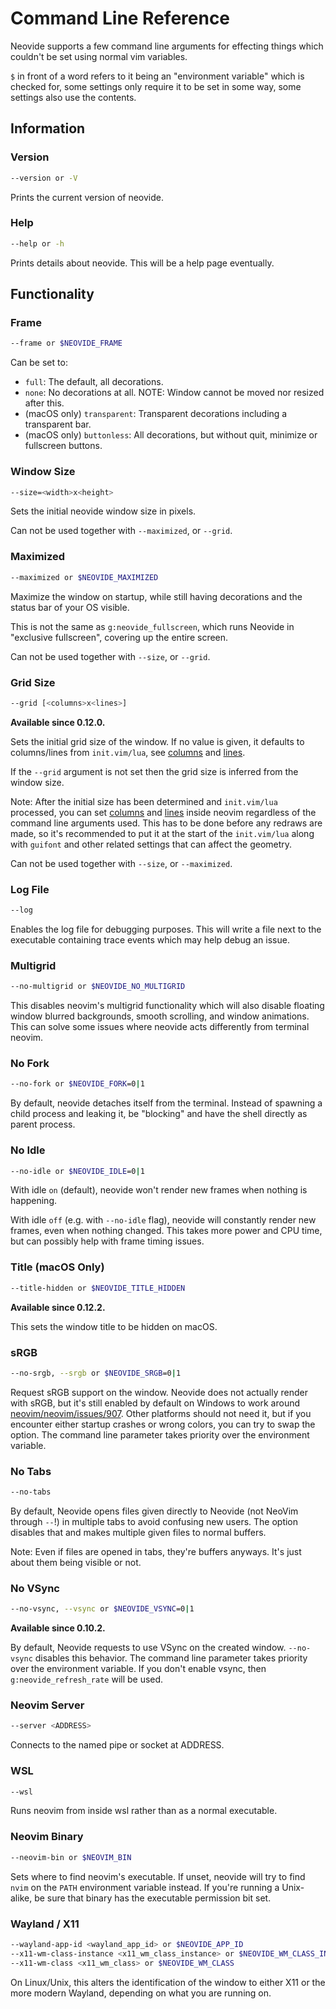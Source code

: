 # Command Line Reference

Neovide supports a few command line arguments for effecting things which couldn't be set using
normal vim variables.

`$` in front of a word refers to it being an "environment variable" which is checked for, some
settings only require it to be set in some way, some settings also use the contents.

## Information

### Version

```sh
--version or -V
```

Prints the current version of neovide.

### Help

```sh
--help or -h
```

Prints details about neovide. This will be a help page eventually.

## Functionality

### Frame

```sh
--frame or $NEOVIDE_FRAME
```

Can be set to:

- `full`: The default, all decorations.
- `none`: No decorations at all. NOTE: Window cannot be moved nor resized after this.
- (macOS only) `transparent`: Transparent decorations including a transparent bar.
- (macOS only) `buttonless`: All decorations, but without quit, minimize or fullscreen buttons.

### Window Size

```sh
--size=<width>x<height>
```

Sets the initial neovide window size in pixels.

Can not be used together with `--maximized`, or `--grid`.

### Maximized

```sh
--maximized or $NEOVIDE_MAXIMIZED
```

Maximize the window on startup, while still having decorations and the status bar of your OS
visible.

This is not the same as `g:neovide_fullscreen`, which runs Neovide in "exclusive fullscreen",
covering up the entire screen.

Can not be used together with `--size`, or `--grid`.

### Grid Size

```sh
--grid [<columns>x<lines>]

```

**Available since 0.12.0.**

Sets the initial grid size of the window. If no value is given, it defaults to
columns/lines from `init.vim/lua`, see
[columns](https://neovim.io/doc/user/options.html#'columns') and
[lines](https://neovim.io/doc/user/options.html#'lines').

If the `--grid` argument is not set then the grid size is inferred from the
window size.

Note: After the initial size has been determined and `init.vim/lua` processed,
you can set [columns](https://neovim.io/doc/user/options.html#'columns') and
[lines](https://neovim.io/doc/user/options.html#'lines') inside neovim
regardless of the command line arguments used. This has to be done before any
redraws are made, so it's recommended to put it at the start of the
`init.vim/lua` along with `guifont` and other related settings that can affect
the geometry.

Can not be used together with `--size`, or `--maximized`.

### Log File

```sh
--log
```

Enables the log file for debugging purposes. This will write a file next to the executable
containing trace events which may help debug an issue.

### Multigrid

```sh
--no-multigrid or $NEOVIDE_NO_MULTIGRID
```

This disables neovim's multigrid functionality which will also disable floating window blurred
backgrounds, smooth scrolling, and window animations. This can solve some issues where neovide
acts differently from terminal neovim.

### No Fork

```sh
--no-fork or $NEOVIDE_FORK=0|1
```

By default, neovide detaches itself from the terminal. Instead of spawning a child process and
leaking it, be "blocking" and have the shell directly as parent process.

### No Idle

```sh
--no-idle or $NEOVIDE_IDLE=0|1
```

With idle `on` (default), neovide won't render new frames when nothing is happening.

With idle `off` (e.g. with `--no-idle` flag), neovide will constantly render new frames,
even when nothing changed. This takes more power and CPU time, but can possibly help
with frame timing issues.

### Title (macOS Only)

```sh
--title-hidden or $NEOVIDE_TITLE_HIDDEN
```

**Available since 0.12.2.**

This sets the window title to be hidden on macOS.

### sRGB

```sh
--no-srgb, --srgb or $NEOVIDE_SRGB=0|1
```

Request sRGB support on the window. Neovide does not actually render with sRGB,
but it's still enabled by default on Windows to work around
[neovim/neovim/issues/907](https://github.com/neovim/neovim/issues/907). Other
platforms should not need it, but if you encounter either startup crashes or
wrong colors, you can try to swap the option. The command line parameter takes
priority over the environment variable.

### No Tabs

```sh
--no-tabs
```

By default, Neovide opens files given directly to Neovide (not NeoVim through `--`!) in multiple
tabs to avoid confusing new users. The option disables that and makes multiple given files to normal
buffers.

Note: Even if files are opened in tabs, they're buffers anyways. It's just about them being visible
or not.

### No VSync

```sh
--no-vsync, --vsync or $NEOVIDE_VSYNC=0|1
```

**Available since 0.10.2.**

By default, Neovide requests to use VSync on the created window. `--no-vsync`
disables this behavior. The command line parameter takes priority over the
environment variable. If you don't enable vsync, then `g:neovide_refresh_rate`
will be used.

### Neovim Server

```sh
--server <ADDRESS>
```

Connects to the named pipe or socket at ADDRESS.

### WSL

```sh
--wsl
```

Runs neovim from inside wsl rather than as a normal executable.

### Neovim Binary

```sh
--neovim-bin or $NEOVIM_BIN
```

Sets where to find neovim's executable. If unset, neovide will try to find `nvim` on the `PATH`
environment variable instead. If you're running a Unix-alike, be sure that binary has the executable
permission bit set.

### Wayland / X11

```sh
--wayland-app-id <wayland_app_id> or $NEOVIDE_APP_ID
--x11-wm-class-instance <x11_wm_class_instance> or $NEOVIDE_WM_CLASS_INSTANCE
--x11-wm-class <x11_wm_class> or $NEOVIDE_WM_CLASS
```

On Linux/Unix, this alters the identification of the window to either X11 or the more modern
Wayland, depending on what you are running on.
